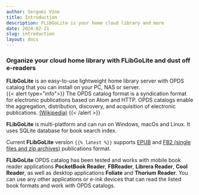 ```yaml
---
author: Serguei Vine
title: Introduction
description: FLibGoLite is your home cloud library and more
date: 2024-02-21
slug: introduction
layout: docs
---
```

<h3 class="text-center">Organize your cloud home library with <b>FLibGoLite</b> and dust off e-readers</h3>

__FLibGoLite__ is an easy-to-use lightweight home library server with OPDS catalog that you can install on your PC, NAS or server.  
{{< alert type="info">}}
The OPDS catalog format is a syndication format for electronic publications based on Atom and HTTP. OPDS catalogs enable the aggregation, distribution, discovery, and acquisition of electronic publications. [(Wikipedia)](https://en.wikipedia.org/wiki/Open_Publication_Distribution_System)
{{< /alert >}}

__FLibGoLite__ is multi-platform and can run on Windows, macOs and Linux. It uses SQLite database for book search index.

Current __FLibGoLite__ version `{{% latest %}}` supports [EPUB](https://en.wikipedia.org/wiki/EPUB) and [FB2 (single files and zip archives)](https://github.com/gribuser/fb2) publications format.

__FLibGoLite__ OPDS catalog has been tested and works with mobile book reader applications __PocketBook Reader__, __FBReader__, __Librera Reader__, __Cool Reader__, as well as desktop applications __Foliate__ and __Thorium Reader__. You can use any other applications or e-ink devices that can read the listed book formats and work with OPDS catalogs.
